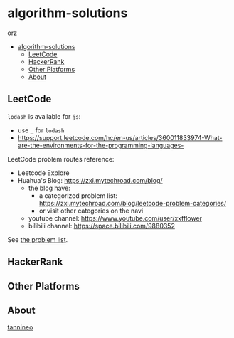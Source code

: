 # algorithm-solutions

orz

- [algorithm-solutions](#algorithm-solutions)
  - [LeetCode](#leetcode)
  - [HackerRank](#hackerrank)
  - [Other Platforms](#other-platforms)
  - [About](#about)

## LeetCode

`lodash` is available for `js`:

- use `_` for `lodash`
- https://support.leetcode.com/hc/en-us/articles/360011833974-What-are-the-environments-for-the-programming-languages-

LeetCode problem routes reference:

- Leetcode Explore
- Huahua's Blog: https://zxi.mytechroad.com/blog/
  - the blog have:
    - a categorized problem list: https://zxi.mytechroad.com/blog/leetcode-problem-categories/
    - or visit other categories on the navi
  - youtube channel: https://www.youtube.com/user/xxfflower
  - bilibili channel: https://space.bilibili.com/9880352

See [the problem list](./leetcode).

## HackerRank

## Other Platforms

## About

[tannineo](https://github.com/tannineo)
